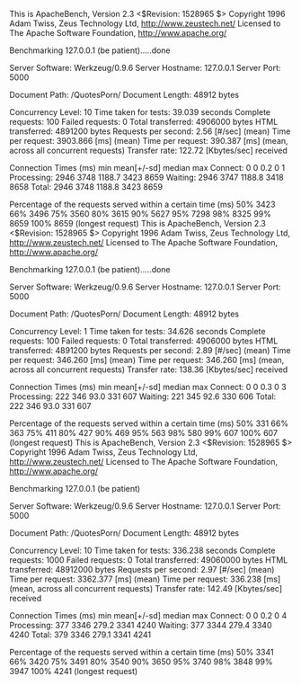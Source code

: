 This is ApacheBench, Version 2.3 <$Revision: 1528965 $>
Copyright 1996 Adam Twiss, Zeus Technology Ltd, http://www.zeustech.net/
Licensed to The Apache Software Foundation, http://www.apache.org/

Benchmarking 127.0.0.1 (be patient).....done


Server Software:        Werkzeug/0.9.6
Server Hostname:        127.0.0.1
Server Port:            5000

Document Path:          /QuotesPorn/
Document Length:        48912 bytes

Concurrency Level:      10
Time taken for tests:   39.039 seconds
Complete requests:      100
Failed requests:        0
Total transferred:      4906000 bytes
HTML transferred:       4891200 bytes
Requests per second:    2.56 [#/sec] (mean)
Time per request:       3903.866 [ms] (mean)
Time per request:       390.387 [ms] (mean, across all concurrent requests)
Transfer rate:          122.72 [Kbytes/sec] received

Connection Times (ms)
              min  mean[+/-sd] median   max
Connect:        0    0   0.2      0       1
Processing:  2946 3748 1188.7   3423    8659
Waiting:     2946 3747 1188.8   3418    8658
Total:       2946 3748 1188.8   3423    8659

Percentage of the requests served within a certain time (ms)
  50%   3423
  66%   3496
  75%   3560
  80%   3615
  90%   5627
  95%   7298
  98%   8325
  99%   8659
 100%   8659 (longest request)
This is ApacheBench, Version 2.3 <$Revision: 1528965 $>
Copyright 1996 Adam Twiss, Zeus Technology Ltd, http://www.zeustech.net/
Licensed to The Apache Software Foundation, http://www.apache.org/

Benchmarking 127.0.0.1 (be patient).....done


Server Software:        Werkzeug/0.9.6
Server Hostname:        127.0.0.1
Server Port:            5000

Document Path:          /QuotesPorn/
Document Length:        48912 bytes

Concurrency Level:      1
Time taken for tests:   34.626 seconds
Complete requests:      100
Failed requests:        0
Total transferred:      4906000 bytes
HTML transferred:       4891200 bytes
Requests per second:    2.89 [#/sec] (mean)
Time per request:       346.260 [ms] (mean)
Time per request:       346.260 [ms] (mean, across all concurrent requests)
Transfer rate:          138.36 [Kbytes/sec] received

Connection Times (ms)
              min  mean[+/-sd] median   max
Connect:        0    0   0.3      0       3
Processing:   222  346  93.0    331     607
Waiting:      221  345  92.6    330     606
Total:        222  346  93.0    331     607

Percentage of the requests served within a certain time (ms)
  50%    331
  66%    363
  75%    411
  80%    427
  90%    469
  95%    563
  98%    580
  99%    607
 100%    607 (longest request)
This is ApacheBench, Version 2.3 <$Revision: 1528965 $>
Copyright 1996 Adam Twiss, Zeus Technology Ltd, http://www.zeustech.net/
Licensed to The Apache Software Foundation, http://www.apache.org/

Benchmarking 127.0.0.1 (be patient)


Server Software:        Werkzeug/0.9.6
Server Hostname:        127.0.0.1
Server Port:            5000

Document Path:          /QuotesPorn/
Document Length:        48912 bytes

Concurrency Level:      10
Time taken for tests:   336.238 seconds
Complete requests:      1000
Failed requests:        0
Total transferred:      49060000 bytes
HTML transferred:       48912000 bytes
Requests per second:    2.97 [#/sec] (mean)
Time per request:       3362.377 [ms] (mean)
Time per request:       336.238 [ms] (mean, across all concurrent requests)
Transfer rate:          142.49 [Kbytes/sec] received

Connection Times (ms)
              min  mean[+/-sd] median   max
Connect:        0    0   0.2      0       4
Processing:   377 3346 279.2   3341    4240
Waiting:      377 3344 279.4   3340    4240
Total:        379 3346 279.1   3341    4241

Percentage of the requests served within a certain time (ms)
  50%   3341
  66%   3420
  75%   3491
  80%   3540
  90%   3650
  95%   3740
  98%   3848
  99%   3947
 100%   4241 (longest request)
